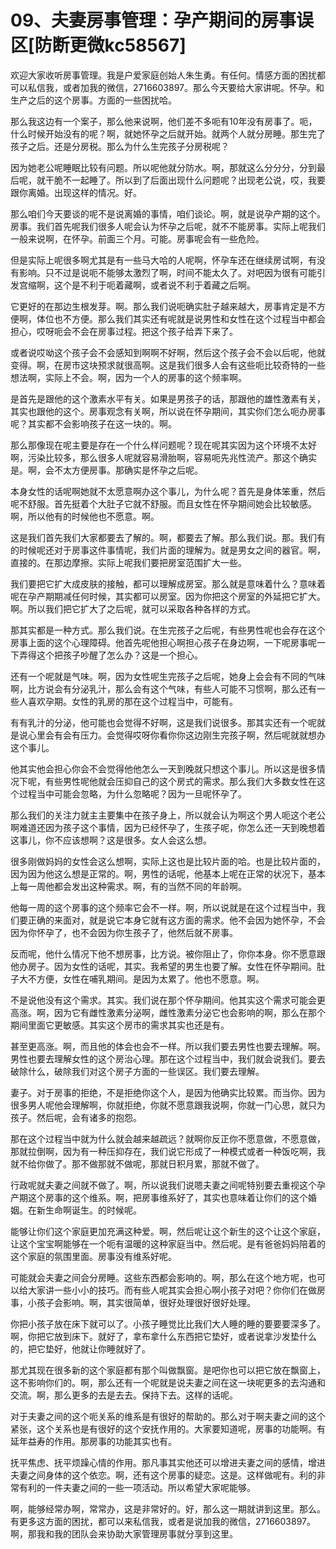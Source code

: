 # 09、夫妻房事管理：孕产期间的房事误区[防断更微kc58567]

欢迎大家收听房事管理。我是户爱家庭创始人朱生勇。有任何。情感方面的困扰都可以私信我，或者加我的微信，2716603897。那么今天要给大家讲呢。怀孕。和生产之后的这个房事。方面的一些困扰哈。

那么我这边有一个案子，那么他来说啊，他们差不多呃有10年没有房事了。呃，什么时候开始没有的呢？啊，就她怀孕之后就开始。就两个人就分房睡。那生完了孩子之后。还是分房税。那么为什么生完孩子分房税呢？

因为她老公呢睡眠比较有问题。所以呢他就分防水。啊，那就这么分分分，分到最后呢，就干脆不一起睡了。所以到了后面出现什么问题呢？出现老公说，哎，我要跟你离婚。出现这样的情况。好。

那么咱们今天要谈的呢不是说离婚的事情，咱们谈论。啊，就是说孕产期的这个。房事。我们首先呢我们很多人呢会认为怀孕之后呢，就不不能房事。实际上呢我们一般来说啊，在怀孕。前面三个月。可能。房事呢会有一些危险。

但是实际上呢很多啊尤其是有一些马大哈的人呢啊，怀孕车还在继续房试啊，有没有影响。只不过是说呃不能够太激烈了啊，时间不能太久了。对吧因为很有可能引发宫缩啊，这个是不利于呃着藏啊，或者说不利于着藏之后啊。

它更好的在那边生根发芽。啊。那么我们说呃确实肚子越来越大，房事肯定是不方便啊，体位也不方便。那么我们其实还有呢就是说男性和女性在这个过程当中都会担心，哎呀呃会不会在房事过程。把这个孩子给弄下来了。

或者说哎呦这个孩子会不会感知到啊啊不好啊，然后这个孩子会不会以后呢，他就变得。啊，在房市这块预求就很高啊。这是我们很多人会有这些呃比较奇特的一些想法啊，实际上不会。啊，因为一个人的房事的这个频率啊。

是首先是跟他的这个激素水平有关。如果是男孩子的话，那跟他的雄性激素有关，其实也跟他的这个。房事观念有关啊，所以说在怀孕期间，其实你们怎么呃办房事呢？其实都不会影响孩子在这一块的。啊。

那么那像现在呢主要是存在一个什么样问题呢？现在呢其实因为这个环境不太好啊，污染比较多，那么很多人呢就容易滑胎啊，容易呃先兆性流产。那这个确实是。啊，会不太方便房事。那确实是怀孕之后呢。

本身女性的话呢啊她就不太愿意啊办这个事儿，为什么呢？首先是身体笨重，然后呢不舒服。首先挺着个大肚子它就不舒服。而且女性在怀孕期间她会比较敏感。啊，所以他有的时候他也不愿意。啊。

这是我们首先我们大家都要去了解的。啊，都要去了解。那么我们说。那。我们有的时候呢还对于房事这件事情呢，我们片面的理解为。就是男女之间的器官。啊，直接的。在那边摩擦。实际上呢我们要把房室范围扩大一些。

我们要把它扩大成皮肤的接触，都可以理解成房室。那么就是意味着什么？意味着呢在孕产期期减任何时候，其实都可以房室。因为你把这个房室的外延把它扩大。啊。所以我们把它扩大了之后呢，就可以采取各种各样的方式。

那其实都是一种方式。那么我们说。在生完孩子之后呢，有些男性呢也会存在这个房事上面的这个心理障碍。他首先呢他担心啊担心孩子在身边啊，一下呢房事呢一下弄得这个把孩子吵醒了怎么办？这是一个担心。

还有一个呢就是气味。啊，因为女性呢生完孩子之后呢，她身上会会有不同的气味啊，比方说会有分泌乳汁，那么会有这个气味，有些人可能不习惯啊，那么还有一些人喜欢孕期。女性的乳房的那在这个过程当中，可能有。

有有乳汁的分泌，他可能也会觉得不好啊，这是我们说很多。那其实还有一个呢就是说心里会有会有压力。会觉得哎呀你看你你这边刚生完孩子啊，然后呢就就想办这个事儿。

他其实他会担心你会不会觉得他他怎么一天到晚就只想这个事儿。所以这是很多情况下呢，有些男性呢他就会压抑自己的这个房式的需求。那么我们大多数女性在这个过程当中可能会忽略，为什么忽略呢？因为一旦呢怀孕了。

那么我们的关注力就主主要集中在孩子身上，所以就会认为啊这个男人呃这个老公啊难道还因为孩子这个事情，因为已经怀孕了，生孩子呢，你怎么还一天到晚想着这事儿，你不应该想啊？这是很多。女人会这么想。

很多刚做妈妈的女性会这么想啊，实际上这也是比较片面的哈。也是比较片面的，因为因为他这么想是正常的。啊，男性的话呢，他基本上呢在正常的状况下，基本上每一周他都会发出这种需求。啊，有的当然不同的年龄啊。

他每一周的这个房事的这个频率它会不一样。啊，所以说就是在这个过程当中，我们要正确的来面对，就是说它本身它就有这方面的需求。他不会因为她怀孕，不会因为你怀孕了，也不会因为你生孩子了，他然后就不房事。

反而呢，他什么情况下他不想房事，比方说。被你阻止了，你你本身。你不愿意跟他办房子。因为女性的话呢，其实。我希望的男生也要了解。女性在怀孕期间。肚子大不方便，女性在哺乳期间。是因为太累了。他也不愿意。啊。

不是说他没有这个需求。其实。我们说在那个怀孕期间。他其实这个需求可能会更高涨。啊，因为它有雌性激素分泌啊，雌性激素分泌它也会影响的啊，那么在那个期间里面它更敏感。其实这个房市的需求其实也还是有。

甚至更高涨。啊，而且他的体会也会不一样。所以我们要去男性也要去理解。啊。男性也要去理解女性的这个房治心理。那在这个过程当中，我们就会说我们。要去破除什么，破除我们对这个房子方面的一些误区。我们要去理解。

妻子。对于房事的拒绝，不是拒绝你这个人，是因为他确实比较累。而当你。因为很多男人呢他会理解啊，你就拒绝，你就不愿意跟我说啊，你就一门心思，就只为孩子。然后呢，会有诸多的抱怨。

那在这个过程当中就为什么就会越来越疏远？就啊你反正你不愿意做，不愿意做，那就拉倒啊，因为有一种压抑存在，我们说它形成了一种模式或者一种饭吃啊，我就不给你做了。那不做那就不做呢，那就日积月累，那就不做了。

行政呢就夫妻之间就不做了。啊，所以说我们说嗯夫妻之间呢特别要去重视这个孕产期这个房事的这个维系。啊，把房事维系好了，其实也意味着让你们的这个婚姻。在新生命啊诞生。的时候呢。

能够让你们这个家庭更加充满这种爱。啊，然后呢让这个新生的这个让这个家庭，让这个宝宝啊能够在一个呃有温暖的这种家庭当中。然后呢。是有爸爸妈妈陪着的这个家庭的氛围里面。房事没有维系好呢。

可能就会夫妻之间会分房睡。这些东西都会影响的。啊，那么在这个地方呢，也可以给大家讲一些小小的技巧。而有些人呢其实会担心啊小孩子对吧？你你们在做房事，小孩子会影响。啊，其实很简单，很好处理很好很好处理。

你把小孩子放在床下就可以了。小孩子睡觉比比我们大人睡的睡的要要要深多了。啊，你把它放到床下。就好了，拿布拿什么东西把它垫好，或者说拿沙发垫什么的，把它垫好，他就让你睡就好了。

那尤其现在很多新的这个家庭都有那个叫做飘窗。是吧你也可以把它放在飘窗上，这不影响你们的。啊，那么还有一个呢就是说夫妻之间在这一块呢更多的去沟通和交流。啊，那么更多的去是去去。保持下去。这样的话呢。

对于夫妻之间的这个呃关系的维系是有很好的帮助的。那么对于啊夫妻之间的这个紧张，这个关系也是有很好的这个安抚作用的。大家要知道呢，房事的功能啊。有延年益寿的作用。那房事的功能其实也有。

抚平焦虑、抚平烦躁心情的作用。那凡事其实他还可以增进夫妻之间的感情，增进夫妻之间身体的这个依恋。啊，还有这个房事的疑恋。这是。这样做呢有。利的非常有利的一件夫妻之间的一些一项活动。所以希望大家呢能够。

啊，能够经常办啊，常常办，这是非常好的。好，那么这一期就讲到这里。那么。有更多这方面的困扰，都可以来私信我，或者是说加我的微信，2716603897。啊，那我和我的团队会来协助大家管理房事就分享到这里。

